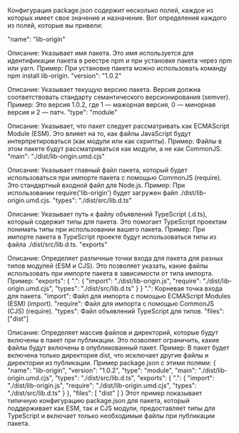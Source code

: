 Конфигурация package.json содержит несколько полей, каждое из которых имеет свое значение и назначение. Вот определения каждого из полей, которые вы привели:

"name": "lib-origin"

Описание: Указывает имя пакета. Это имя используется для идентификации пакета в реестре npm и при установке пакета через npm или yarn.
Пример: При установке пакета можно использовать команду npm install lib-origin.
"version": "1.0.2"

Описание: Указывает текущую версию пакета. Версия должна соответствовать стандарту семантического версионирования (semver).
Пример: Это версия 1.0.2, где 1 — мажорная версия, 0 — минорная версия и 2 — патч.
"type": "module"

Описание: Указывает, что пакет следует рассматривать как ECMAScript Module (ESM). Это влияет на то, как файлы JavaScript будут интерпретироваться (как модули или как скрипты).
Пример: Файлы в этом пакете будут рассматриваться как модули, а не как CommonJS.
"main": "./dist/lib-origin.umd.cjs"

Описание: Указывает главный файл пакета, который будет использоваться при импорте пакета с помощью CommonJS (require). Это стандартный входной файл для Node.js.
Пример: При использовании require('lib-origin') будет загружен файл ./dist/lib-origin.umd.cjs.
"types": "./dist/src/lib.d.ts"

Описание: Указывает путь к файлу объявлений TypeScript (.d.ts), который содержит типы для пакета. Это помогает TypeScript проектам понимать типы при использовании вашего пакета.
Пример: При импорте пакета в TypeScript проекте будут использоваться типы из файла ./dist/src/lib.d.ts.
"exports"

Описание: Определяет различные точки входа для пакета для разных типов модулей (ESM и CJS). Это позволяет указать, какие файлы использовать при импорте пакета в зависимости от типа импорта.
Пример:
"exports": {
  ".": {
    "import": "./dist/lib-origin.js",
    "require": "./dist/lib-origin.umd.cjs",
    "types": "./dist/src/lib.d.ts"
  }
}
".": Корневая точка входа для пакета.
"import": Файл для импорта с помощью ECMAScript Modules (ESM) (import).
"require": Файл для импорта с помощью CommonJS (CJS) (require).
"types": Файл объявлений TypeScript для типов.
"files": ["dist"]

Описание: Определяет массив файлов и директорий, которые будут включены в пакет при публикации. Это позволяет ограничить, какие файлы будут включены в опубликованный пакет.
Пример: В пакет будет включена только директория dist, что исключает другие файлы и директории из публикации.
Пример package.json с этими полями:
{
  "name": "lib-origin",
  "version": "1.0.2",
  "type": "module",
  "main": "./dist/lib-origin.umd.cjs",
  "types": "./dist/src/lib.d.ts",
  "exports": {
    ".": {
      "import": "./dist/lib-origin.js",
      "require": "./dist/lib-origin.umd.cjs",
      "types": "./dist/src/lib.d.ts"
    }
  },
  "files": [
    "dist"
  ]
}
Этот пример показывает типичную конфигурацию package.json для пакета, который поддерживает как ESM, так и CJS модули, предоставляет типы для TypeScript и включает только необходимые файлы при публикации пакета.